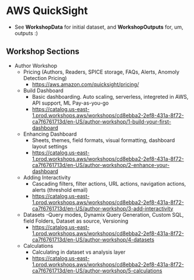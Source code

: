 # AWS QuickSight 

- See **WorkshopData** for initial dataset, and **WorkshopOutputs** for, um, outputs :)

## Workshop Sections
- Author Workshop
    - Pricing (Authors, Readers, SPICE storage, FAQs, Alerts, Anomoly Detection Pricing)
        - https://aws.amazon.com/quicksight/pricing/
    - Build Dashboard
        - Basic dashboarding. Auto scaling, serverless, integreted in AWS, API support, ML Pay-as-you-go
        - https://catalog.us-east-1.prod.workshops.aws/workshops/cd8ebba2-2ef8-431a-8f72-ca7f6761713d/en-US/author-workshop/1-build-your-first-dashboard
    - Enhancing Dashboard 
        - Sheets, themes, field formats, visual formatting, dashboard layout settings
        - https://catalog.us-east-1.prod.workshops.aws/workshops/cd8ebba2-2ef8-431a-8f72-ca7f6761713d/en-US/author-workshop/2-enhance-your-dashboard
    - Adding Interactivity
        - Cascading filters, filter actions, URL actions, navigation actions, alerts (threshold email)
        - https://catalog.us-east-1.prod.workshops.aws/workshops/cd8ebba2-2ef8-431a-8f72-ca7f6761713d/en-US/author-workshop/3-add-interactivity
    - Datasets
        -Query modes, Dynamix Query Generation, Custom SQL, field Folders, Dataset as source, Versioning
        - https://catalog.us-east-1.prod.workshops.aws/workshops/cd8ebba2-2ef8-431a-8f72-ca7f6761713d/en-US/author-workshop/4-datasets
    - Calculations
        - Calculating in dataset vs analysis layer
        - https://catalog.us-east-1.prod.workshops.aws/workshops/cd8ebba2-2ef8-431a-8f72-ca7f6761713d/en-US/author-workshop/5-calculations